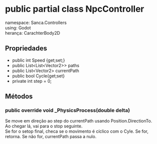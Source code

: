# public partial class NpcController
namespace: Sanca.Controllers  
using: Godot  
herança: CarachterBody2D  

## Propriedades
- public int Speed {get;set;}
- public List\<List\<Vector2\>\> paths
- public List\<Vector2\> currentPath
- public bool Cycle{get;set}
- private int step = 0;

## Métodos
### public override void _PhysicsProcess(double delta)
Se move em direção ao step do currentPath usando Position.DirectionTo.  
Ao chegar lá, vai para o stop seguinte.  
Se for o setop final, checa se o movimento é cíclico com o Cyle. Se for, retorna. Se não for, currentPath passa a nulo. 
